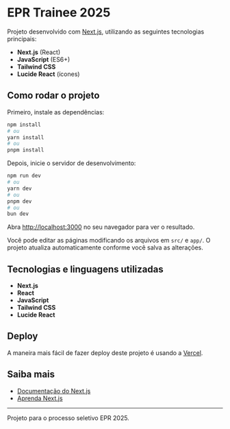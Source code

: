 # EPR Trainee 2025

Projeto desenvolvido com [Next.js](https://nextjs.org), utilizando as seguintes tecnologias principais:

- **Next.js** (React)
- **JavaScript** (ES6+)
- **Tailwind CSS**
- **Lucide React** (ícones)

## Como rodar o projeto

Primeiro, instale as dependências:

```bash
npm install
# ou
yarn install
# ou
pnpm install
```

Depois, inicie o servidor de desenvolvimento:

```bash
npm run dev
# ou
yarn dev
# ou
pnpm dev
# ou
bun dev
```

Abra [http://localhost:3000](http://localhost:3000) no seu navegador para ver o resultado.

Você pode editar as páginas modificando os arquivos em `src/` e `app/`. O projeto atualiza automaticamente conforme você salva as alterações.

## Tecnologias e linguagens utilizadas

- **Next.js**
- **React**
- **JavaScript**
- **Tailwind CSS**
- **Lucide React**

## Deploy

A maneira mais fácil de fazer deploy deste projeto é usando a [Vercel](https://vercel.com/).

## Saiba mais

- [Documentação do Next.js](https://nextjs.org/docs)
- [Aprenda Next.js](https://nextjs.org/learn)

---

Projeto para o processo seletivo EPR 2025.
